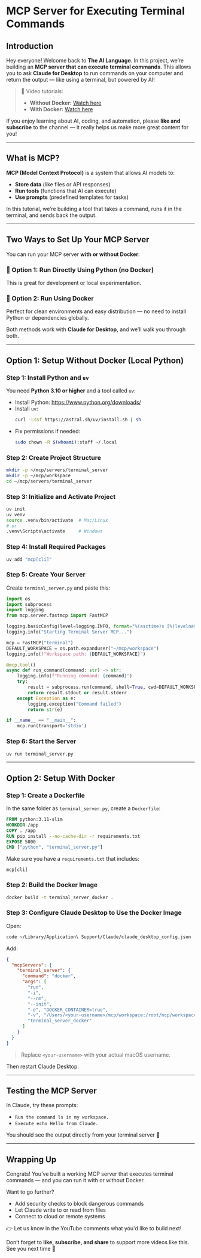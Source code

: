 # MCP Server for Executing Terminal Commands

## Introduction

Hey everyone! Welcome back to **The AI Language**. In this project, we’re building an **MCP server that can execute terminal commands**. This allows you to ask **Claude for Desktop** to run commands on your computer and return the output — like using a terminal, but powered by AI!

> 🎥 Video tutorials:
>
> - **Without Docker:** [Watch here](https://youtu.be/_veLqeCzdIQ)
> - **With Docker:** [Watch here](https://youtu.be/cgml6yzrOjc)

If you enjoy learning about AI, coding, and automation, please **like and subscribe** to the channel — it really helps us make more great content for you!

---

## What is MCP?

**MCP (Model Context Protocol)** is a system that allows AI models to:

- **Store data** (like files or API responses)
- **Run tools** (functions that AI can execute)
- **Use prompts** (predefined templates for tasks)

In this tutorial, we’re building a tool that takes a command, runs it in the terminal, and sends back the output.

---

## Two Ways to Set Up Your MCP Server

You can run your MCP server **with or without Docker**:

### 🔹 Option 1: Run Directly Using Python (no Docker)

This is great for development or local experimentation.

### 🔹 Option 2: Run Using Docker

Perfect for clean environments and easy distribution — no need to install Python or dependencies globally.

Both methods work with **Claude for Desktop**, and we’ll walk you through both.

---

## Option 1: Setup Without Docker (Local Python)

### Step 1: Install Python and `uv`

You need **Python 3.10 or higher** and a tool called `uv`:

- Install Python: https://www.python.org/downloads/
- Install `uv`:
  ```sh
  curl -LsSf https://astral.sh/uv/install.sh | sh
  ```
- Fix permissions if needed:
  ```sh
  sudo chown -R $(whoami):staff ~/.local
  ```

### Step 2: Create Project Structure
```sh
mkdir -p ~/mcp/servers/terminal_server
mkdir -p ~/mcp/workspace
cd ~/mcp/servers/terminal_server
```

### Step 3: Initialize and Activate Project
```sh
uv init
uv venv
source .venv/bin/activate  # Mac/Linux
# or
.venv\Scripts\activate     # Windows
```

### Step 4: Install Required Packages
```sh
uv add "mcp[cli]"
```

### Step 5: Create Your Server
Create `terminal_server.py` and paste this:

```python
import os
import subprocess
import logging
from mcp.server.fastmcp import FastMCP

logging.basicConfig(level=logging.INFO, format="%(asctime)s [%(levelname)s] %(message)s")
logging.info("Starting Terminal Server MCP...")

mcp = FastMCP("terminal")
DEFAULT_WORKSPACE = os.path.expanduser("~/mcp/workspace")
logging.info(f"Workspace path: {DEFAULT_WORKSPACE}")

@mcp.tool()
async def run_command(command: str) -> str:
    logging.info(f"Running command: {command}")
    try:
        result = subprocess.run(command, shell=True, cwd=DEFAULT_WORKSPACE, capture_output=True, text=True)
        return result.stdout or result.stderr
    except Exception as e:
        logging.exception("Command failed")
        return str(e)

if __name__ == "__main__":
    mcp.run(transport='stdio')
```

### Step 6: Start the Server
```sh
uv run terminal_server.py
```

---

## Option 2: Setup With Docker

### Step 1: Create a Dockerfile
In the same folder as `terminal_server.py`, create a `Dockerfile`:

```dockerfile
FROM python:3.11-slim
WORKDIR /app
COPY . /app
RUN pip install --no-cache-dir -r requirements.txt
EXPOSE 5000
CMD ["python", "terminal_server.py"]
```

Make sure you have a `requirements.txt` that includes:
```
mcp[cli]
```

### Step 2: Build the Docker Image
```sh
docker build -t terminal_server_docker .
```

### Step 3: Configure Claude Desktop to Use the Docker Image
Open:
```sh
code ~/Library/Application\ Support/Claude/claude_desktop_config.json
```

Add:
```json
{
  "mcpServers": {
    "terminal_server": {
      "command": "docker",
      "args": [
        "run",
        "-i",
        "--rm",
        "--init",
        "-e", "DOCKER_CONTAINER=true",
        "-v", "/Users/<your-username>/mcp/workspace:/root/mcp/workspace",
        "terminal_server_docker"
      ]
    }
  }
}
```
> Replace `<your-username>` with your actual macOS username.

Then restart Claude Desktop.

---

## Testing the MCP Server

In Claude, try these prompts:

- `Run the command ls in my workspace.`
- `Execute echo Hello from Claude.`

You should see the output directly from your terminal server 🎉

---

## Wrapping Up

Congrats! You’ve built a working MCP server that executes terminal commands — and you can run it with or without Docker.

Want to go further?
- Add security checks to block dangerous commands
- Let Claude write to or read from files
- Connect to cloud or remote systems

👉 Let us know in the YouTube comments what you'd like to build next!

Don’t forget to **like, subscribe, and share** to support more videos like this. See you next time 🚀

